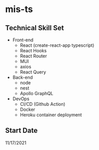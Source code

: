 # mis-ts

## Technical Skill Set
- Front-end
  * React (create-react-app typescript) 
  * React Hooks
  * React Router
  * MUI
  * axios
  * React Query
- Back-end
  * node
  * nest
  * Apollo GraphQL
- DevOps
  * CI/CD (Github Action)
  * Docker
  * Heroku container deployment

## Start Date
11/17/2021